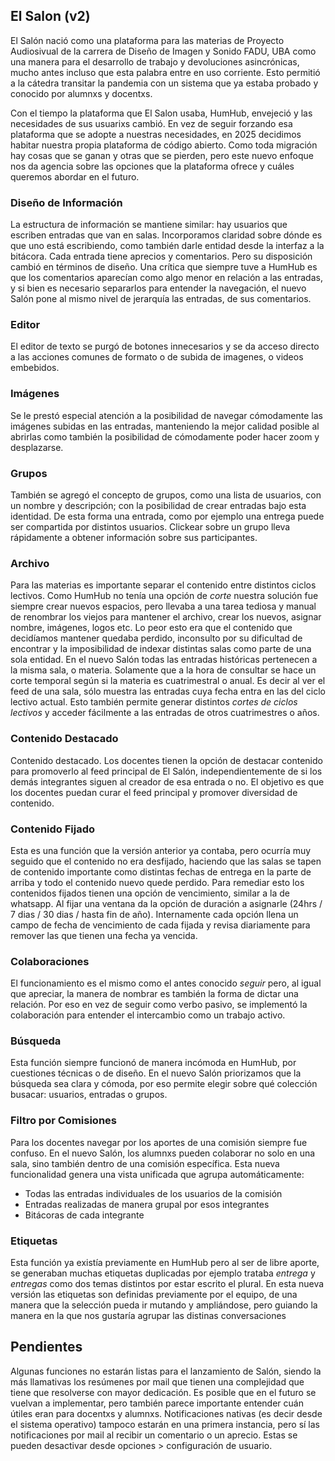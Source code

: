 ## El Salon (v2)
El Salón nació como una plataforma para las materias de Proyecto Audiosivual de la carrera de Diseño de Imagen y Sonido FADU, UBA como una manera para el desarrollo de trabajo y devoluciones asincrónicas, mucho antes incluso que esta palabra entre en uso corriente. Esto permitió a la cátedra transitar la pandemia con un sistema que ya estaba probado y conocido por alumnxs y docentxs.

Con el tiempo la plataforma que El Salon usaba, HumHub, envejeció y las necesidades de sus usuarixs cambió. En vez de seguir forzando esa plataforma que se adopte a nuestras necesidades, en 2025 decidimos habitar nuestra propia plataforma de código abierto. Como toda migración hay cosas que se ganan y otras que se pierden, pero este nuevo enfoque nos da agencia sobre las opciones que la plataforma ofrece y cuáles queremos abordar en el futuro.

### Diseño de Información
La estructura de información se mantiene similar: hay usuarios que escriben entradas que van en salas. Incorporamos claridad sobre dónde es que uno está escribiendo, como también darle entidad desde la interfaz a la bitácora. Cada entrada tiene aprecios y comentarios. Pero su disposición cambió en términos de diseño. Una crítica que siempre tuve a HumHub es que los comentarios aparecían como algo menor en relación a las entradas, y si bien es necesario separarlos para entender la navegación, el nuevo Salón pone al mismo nivel de jerarquía las entradas, de sus comentarios.

### Editor
El editor de texto se purgó de botones innecesarios y se da acceso directo a las acciones comunes de formato o de subida de imagenes, o videos embebidos.

### Imágenes
Se le prestó especial atención a la posibilidad de navegar cómodamente las imágenes subidas en las entradas, manteniendo la mejor calidad posible al abrirlas como también la posibilidad de cómodamente poder hacer zoom y desplazarse.

### Grupos
También se agregó el concepto de grupos, como una lista de usuarios, con un nombre y descripción; con la posibilidad de crear entradas bajo esta identidad. De esta forma una entrada, como por ejemplo una entrega puede ser compartida por distintos usuarios. Clickear sobre un grupo lleva rápidamente a obtener información sobre sus participantes.

### Archivo
Para las materias es importante separar el contenido entre distintos ciclos lectivos. Como HumHub no tenía una opción de _corte_ nuestra solución fue siempre crear nuevos espacios, pero llevaba a una tarea tediosa y manual de renombrar los viejos para mantener el archivo, crear los nuevos, asignar nombre, imágenes, logos etc. Lo peor esto era que el contenido que decidíamos mantener quedaba perdido, inconsulto por su dificultad de encontrar y la imposibilidad de indexar distintas salas como parte de una sola entidad. En el nuevo Salón todas las entradas históricas pertenecen a la misma sala, o materia. Solamente que a la hora de consultar se hace un corte temporal según si la materia es cuatrimestral o anual. Es decir al ver el feed de una sala, sólo muestra las entradas cuya fecha entra en las del ciclo lectivo actual. Esto también permite generar distintos _cortes de ciclos lectivos_ y acceder fácilmente a las entradas de otros cuatrimestres o años.

### Contenido Destacado
Contenido destacado. Los docentes tienen la opción de destacar contenido para promoverlo al feed principal de El Salón, independientemente de si los demás integrantes siguen al creador de esa entrada o no. El objetivo es que los docentes puedan curar el feed principal y promover diversidad de contenido.

### Contenido Fijado
Esta es una función que la versión anterior ya contaba, pero ocurría muy seguido que el contenido no era desfijado, haciendo que las salas se tapen de contenido importante como distintas fechas de entrega en la parte de arriba y todo el contenido nuevo quede perdido. Para remediar esto los contenidos fijados tienen una opción de vencimiento, similar a la de whatsapp. Al fijar una ventana da la opción de duración a asignarle (24hrs / 7 dias / 30 dias / hasta fin de año). Internamente cada opción llena un campo de fecha de vencimiento de cada fijada y revisa diariamente para remover las que tienen una fecha ya vencida.

### Colaboraciones
El funcionamiento es el mismo como el antes conocido *seguir* pero, al igual que apreciar, la manera de nombrar es también la forma de dictar una relación. Por eso en vez de seguir como verbo pasivo, se implementó la colaboración para entender el intercambio como un trabajo activo.

### Búsqueda
Esta función siempre funcionó de manera incómoda en HumHub, por cuestiones técnicas o de diseño. En el nuevo Salón priorizamos que la búsqueda sea clara y cómoda, por eso permite elegir sobre qué colección busacar: usuarios, entradas o grupos.

### Filtro por Comisiones
Para los docentes navegar por los aportes de una comisión siempre fue confuso. En el nuevo Salón, los alumnxs pueden colaborar no solo en una sala, sino también dentro de una comisión específica.
Esta nueva funcionalidad genera una vista unificada que agrupa automáticamente:

- Todas las entradas individuales de los usuarios de la comisión
- Entradas realizadas de manera grupal por esos integrantes
- Bitácoras de cada integrante

### Etiquetas
Esta función ya existía previamente en HumHub pero al ser de libre aporte, se generaban muchas etiquetas duplicadas por ejemplo trataba *entrega* y *entregas* como dos temas distintos por estar escrito el plural. En esta nueva versión las etiquetas son definidas previamente por el equipo, de una manera que la selección pueda ir mutando y ampliándose, pero guiando la manera en la que nos gustaría agrupar las distinas conversaciones

## Pendientes
Algunas funciones no estarán listas para el lanzamiento de Salón, siendo la más llamativas los resúmenes por mail que tienen una complejidad que tiene que resolverse con mayor dedicación. Es posible que en el futuro se vuelvan a implementar, pero también parece importante entender cuán útiles eran para docentxs y alumnxs. Notificaciones nativas (es decir desde el sistema operativo) tampoco estarán en una primera instancia, pero sí las notificaciones por mail al recibir un comentario o un aprecio. Estas se pueden desactivar desde opciones > configuración de usuario.